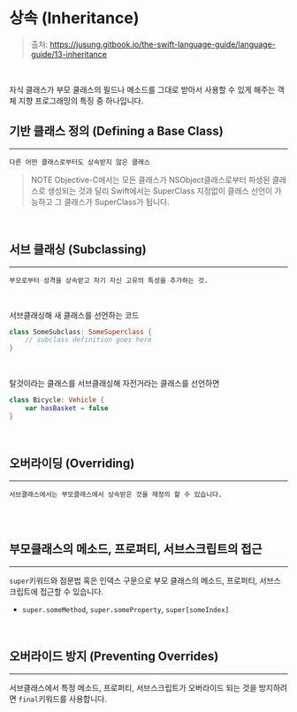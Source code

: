 # 상속 (Inheritance)

> 출처: https://jusung.gitbook.io/the-swift-language-guide/language-guide/13-inheritance

<br>

자식 클래스가 부모 쿨래스의 필드나 메소드를 그대로 받아서 사용할 수 있게 해주는 객체 지향 프로그래밍의 특징 중 하나입니다.

## 기반 클래스 정의 (Defining a Base Class)

---

`다른 어떤 클래스로부터도 상속받지 않은 클래스`

> NOTE
> Objective-C에서는 모든 클래스가 NSObject클래스로부터 파생된 클래스로 생성되는 것과 달리 Swift에서는 SuperClass 지정없이 클래스 선언이 가능하고 그 클래스가 SuperClass가 됩니다.

<br>

## 서브 클래싱 (Subclassing)

---

`부모로부터 성격을 상속받고 자기 자신 고유의 특성을 추가하는 것. `

<br>

서브클래싱해 새 클래스를 선언하는 코드

```swift
class SomeSubclass: SomeSuperclass {
    // subclass definition goes here
}
```

<br>

탈것이라는 클래스를 서브클래싱해 자전거라는 클래스를 선언하면

```swift
class Bicycle: Vehicle {
    var hasBasket = false
}
```

<br>

## 오버라이딩 (Overriding)

---

`서브클래스에서는 부모클래스에서 상속받은 것을 재정의 할 수 있습니다.`

##

<br>

## 부모클래스의 메소드, 프로퍼티, 서브스크립트의 접근

---

`super`키워드와 점문법 혹은 인덱스 구문으로 부모 클래스의 메소드, 프로퍼티, 서브스크립트에 접근할 수 있습니다.

- `super.someMethod`, `super.someProperty`, `super[someIndex]`

<br>

## 오버라이드 방지 (Preventing Overrides)

---

서브클래스에서 특정 메소드, 프로퍼티, 서브스크립트가 오버라이드 되는 것을 방지하려면 `final`키워드를 사용합니다.

